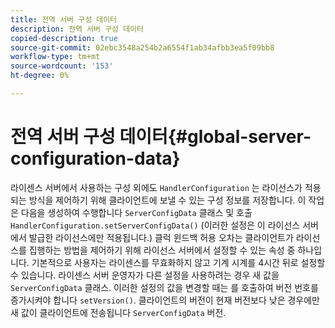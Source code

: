 ```yaml
---
title: 전역 서버 구성 데이터
description: 전역 서버 구성 데이터
copied-description: true
source-git-commit: 02ebc3548a254b2a6554f1ab34afbb3ea5f09bb8
workflow-type: tm+mt
source-wordcount: '153'
ht-degree: 0%

---
```


# 전역 서버 구성 데이터{#global-server-configuration-data}

라이센스 서버에서 사용하는 구성 외에도 `HandlerConfiguration` 는 라이선스가 적용되는 방식을 제어하기 위해 클라이언트에 보낼 수 있는 구성 정보를 저장합니다. 이 작업은 다음을 생성하여 수행합니다 `ServerConfigData` 클래스 및 호출 `HandlerConfiguration.setServerConfigData()` (이러한 설정은 이 라이선스 서버에서 발급한 라이선스에만 적용됩니다.) 클럭 윈드백 허용 오차는 클라이언트가 라이선스를 집행하는 방법을 제어하기 위해 라이선스 서버에서 설정할 수 있는 속성 중 하나입니다. 기본적으로 사용자는 라이센스를 무효화하지 않고 기계 시계를 4시간 뒤로 설정할 수 있습니다. 라이센스 서버 운영자가 다른 설정을 사용하려는 경우 새 값을 `ServerConfigData` 클래스. 이러한 설정의 값을 변경할 때는 를 호출하여 버전 번호를 증가시켜야 합니다 `setVersion()`. 클라이언트의 버전이 현재 버전보다 낮은 경우에만 새 값이 클라이언트에 전송됩니다 `ServerConfigData` 버전.
